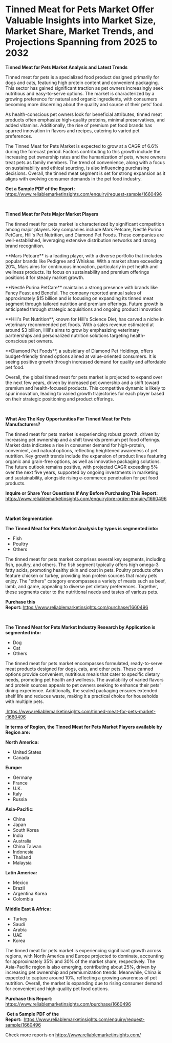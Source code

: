 <p><h1>Tinned Meat for Pets Market Offer Valuable Insights into Market Size, Market Share, Market Trends, and Projections Spanning from 2025 to 2032</h1></p><p><strong>Tinned Meat for Pets Market Analysis and Latest Trends</strong></p>
<p><p>Tinned meat for pets is a specialized food product designed primarily for dogs and cats, featuring high protein content and convenient packaging. This sector has gained significant traction as pet owners increasingly seek nutritious and easy-to-serve options. The market is characterized by a growing preference for natural and organic ingredients, with consumers becoming more discerning about the quality and source of their pets’ food. </p><p>As health-conscious pet owners look for beneficial attributes, tinned meat products often emphasize high-quality proteins, minimal preservatives, and added vitamins. Additionally, the rise of premium pet food brands has spurred innovation in flavors and recipes, catering to varied pet preferences.</p><p>The Tinned Meat for Pets Market is expected to grow at a CAGR of 6.6% during the forecast period. Factors contributing to this growth include the increasing pet ownership rates and the humanization of pets, where owners treat pets as family members. The trend of convenience, along with a focus on sustainability and ethical sourcing, is also influencing purchasing decisions. Overall, the tinned meat segment is set for strong expansion as it aligns with evolving consumer demands in the pet food industry.</p></p>
<p><strong>Get a Sample PDF of the Report:&nbsp;</strong> <a href="https://www.reliablemarketinsights.com/enquiry/request-sample/1660496?utm_campaign=1938&utm_medium=2&utm_source=Github&utm_content=ia&utm_term=17012025&utm_id=tinned-meat-for-pets">https://www.reliablemarketinsights.com/enquiry/request-sample/1660496</a></p>
<p>&nbsp;</p>
<p><strong>Tinned Meat for Pets Major Market Players</strong></p>
<p><p>The tinned meat for pets market is characterized by significant competition among major players. Key companies include Mars Petcare, Nestlé Purina PetCare, Hill's Pet Nutrition, and Diamond Pet Foods. These companies are well-established, leveraging extensive distribution networks and strong brand recognition.</p><p>**Mars Petcare** is a leading player, with a diverse portfolio that includes popular brands like Pedigree and Whiskas. With a market share exceeding 20%, Mars aims for continuous innovation, particularly in pet health and wellness products. Its focus on sustainability and premium offerings positions it for steady market growth.</p><p>**Nestlé Purina PetCare** maintains a strong presence with brands like Fancy Feast and Beneful. The company reported annual sales of approximately $15 billion and is focusing on expanding its tinned meat segment through tailored nutrition and premium offerings. Future growth is anticipated through strategic acquisitions and ongoing product innovation.</p><p>**Hill's Pet Nutrition**, known for Hill's Science Diet, has carved a niche in veterinary recommended pet foods. With a sales revenue estimated at around $3 billion, Hill's aims to grow by emphasizing veterinary partnerships and personalized nutrition solutions targeting health-conscious pet owners.</p><p>**Diamond Pet Foods**, a subsidiary of Diamond Pet Holdings, offers budget-friendly tinned options aimed at value-oriented consumers. It is seeing positive growth through increased demand for quality and affordable pet food. </p><p>Overall, the global tinned meat for pets market is projected to expand over the next few years, driven by increased pet ownership and a shift toward premium and health-focused products. This competitive dynamic is likely to spur innovation, leading to varied growth trajectories for each player based on their strategic positioning and product offerings.</p></p>
<p>&nbsp;</p>
<p><strong>What Are The Key Opportunities For Tinned Meat for Pets Manufacturers?</strong></p>
<p><p>The tinned meat for pets market is experiencing robust growth, driven by increasing pet ownership and a shift towards premium pet food offerings. Market data indicates a rise in consumer demand for high-protein, convenient, and natural options, reflecting heightened awareness of pet nutrition. Key growth trends include the expansion of product lines featuring organic and grain-free options, as well as innovative packaging solutions. The future outlook remains positive, with projected CAGR exceeding 5% over the next five years, supported by ongoing investments in marketing and sustainability, alongside rising e-commerce penetration for pet food products.</p></p>
<p><strong>Inquire or Share Your Questions If Any Before Purchasing This Report:</strong> <a href="https://www.reliablemarketinsights.com/enquiry/pre-order-enquiry/1660496?utm_campaign=1938&utm_medium=2&utm_source=Github&utm_content=ia&utm_term=17012025&utm_id=tinned-meat-for-pets">https://www.reliablemarketinsights.com/enquiry/pre-order-enquiry/1660496</a></p>
<p>&nbsp;</p>
<p><strong>Market Segmentation</strong></p>
<p><strong>The Tinned Meat for Pets Market Analysis by types is segmented into:</strong></p>
<p><ul><li>Fish</li><li>Poultry</li><li>Others</li></ul></p>
<p><p>The tinned meat for pets market comprises several key segments, including fish, poultry, and others. The fish segment typically offers high omega-3 fatty acids, promoting healthy skin and coat in pets. Poultry products often feature chicken or turkey, providing lean protein sources that many pets enjoy. The "others" category encompasses a variety of meats such as beef, lamb, and game, appealing to diverse pet dietary preferences. Together, these segments cater to the nutritional needs and tastes of various pets.</p></p>
<p><strong>Purchase this Report:&nbsp;</strong><a href="https://www.reliablemarketinsights.com/purchase/1660496?utm_campaign=1938&utm_medium=2&utm_source=Github&utm_content=ia&utm_term=17012025&utm_id=tinned-meat-for-pets">https://www.reliablemarketinsights.com/purchase/1660496</a></p>
<p>&nbsp;</p>
<p><strong>The Tinned Meat for Pets Market Industry Research by Application is segmented into:</strong></p>
<p><ul><li>Dog</li><li>Cat</li><li>Others</li></ul></p>
<p><p>The tinned meat for pets market encompasses formulated, ready-to-serve meat products designed for dogs, cats, and other pets. These canned options provide convenient, nutritious meals that cater to specific dietary needs, promoting pet health and wellness. The availability of varied flavors and protein sources appeals to pet owners seeking to enhance their pets' dining experience. Additionally, the sealed packaging ensures extended shelf life and reduces waste, making it a practical choice for households with multiple pets.</p></p>
<p><a href="https://www.reliablemarketinsights.com/tinned-meat-for-pets-market-r1660496?utm_campaign=1938&utm_medium=2&utm_source=Github&utm_content=ia&utm_term=17012025&utm_id=tinned-meat-for-pets">&nbsp;https://www.reliablemarketinsights.com/tinned-meat-for-pets-market-r1660496</a></p>
<p><strong>In terms of Region, the Tinned Meat for Pets Market Players available by Region are:</strong></p>
<p>
    <p> <strong> North America: </strong>
        <ul>
            <li>United States</li>
            <li>Canada</li>
        </ul>
        </p> 
    <p> <strong> Europe: </strong>
        <ul>
            <li>Germany</li>
            <li>France</li>
            <li>U.K.</li>
            <li>Italy</li>
            <li>Russia</li>
        </ul>
        </p> 
    <p> <strong> Asia-Pacific: </strong>
        <ul>
            <li>China</li>
            <li>Japan</li>
            <li>South Korea</li>
            <li>India</li>
            <li>Australia</li>
            <li>China Taiwan</li>
            <li>Indonesia</li>
            <li>Thailand</li>
            <li>Malaysia</li>
        </ul>
        </p> 
    <p> <strong> Latin America: </strong>
        <ul>
            <li>Mexico</li>
            <li>Brazil</li>
            <li>Argentina Korea</li>
            <li>Colombia</li>
        </ul>
        </p> 
    <p> <strong> Middle East & Africa: </strong>
        <ul>
            <li>Turkey</li>
            <li>Saudi</li>
            <li>Arabia</li>
            <li>UAE</li>
            <li>Korea</li>
        </ul>
    </p>
    </p>
<p><p>The tinned meat for pets market is experiencing significant growth across regions, with North America and Europe projected to dominate, accounting for approximately 35% and 30% of the market share, respectively. The Asia-Pacific region is also emerging, contributing about 25%, driven by increasing pet ownership and premiumization trends. Meanwhile, China is expected to capture around 10%, reflecting a growing awareness of pet nutrition. Overall, the market is expanding due to rising consumer demand for convenient and high-quality pet food options.</p></p>
<p><strong>Purchase this Report: </strong><a href="https://www.reliablemarketinsights.com/purchase/1660496?utm_campaign=1938&utm_medium=2&utm_source=Github&utm_content=ia&utm_term=17012025&utm_id=tinned-meat-for-pets">https://www.reliablemarketinsights.com/purchase/1660496</a></p>
<p>&nbsp;<strong>Get a Sample PDF of the Report:&nbsp;&nbsp;</strong><a href="https://www.reliablemarketinsights.com/enquiry/request-sample/1660496?utm_campaign=1938&utm_medium=2&utm_source=Github&utm_content=ia&utm_term=17012025&utm_id=tinned-meat-for-pets">https://www.reliablemarketinsights.com/enquiry/request-sample/1660496</a></p>
<p><strong></strong></p>
<p>Check more reports on <a href="https://www.reliablemarketinsights.com/?utm_campaign=1938&utm_medium=2&utm_source=Github&utm_content=ia&utm_term=17012025&utm_id=tinned-meat-for-pets">https://www.reliablemarketinsights.com/</a></p>